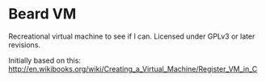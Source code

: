 Beard VM
========

Recreational virtual machine to see if I can.
Licensed under GPLv3 or later revisions.

Initially based on this:
http://en.wikibooks.org/wiki/Creating_a_Virtual_Machine/Register_VM_in_C
